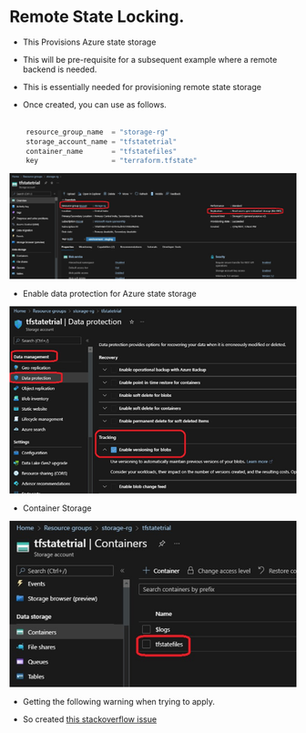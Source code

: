 # Remote State Locking.

- This Provisions Azure state storage 

- This will be pre-requisite for a subsequent example where a remote backend is needed.

- This is essentially needed for provisioning remote state storage

- Once created, you can use as follows.
```terraform

    resource_group_name  = "storage-rg"
    storage_account_name = "tfstatetrial"
    container_name       = "tfstatefiles"
    key                  = "terraform.tfstate"

```

![Remote State Storage](./AzureStateStorage.jpg)

- Enable data protection for Azure state storage

![Enable Data Protection](./EnableDataProtection.jpg)

- Container Storage

![Storage Container](./AzureStorageContainer.jpg)

- Getting the following warning when trying to apply.

- So created [this stackoverflow issue](https://stackoverflow.com/q/72727023/1977871)

